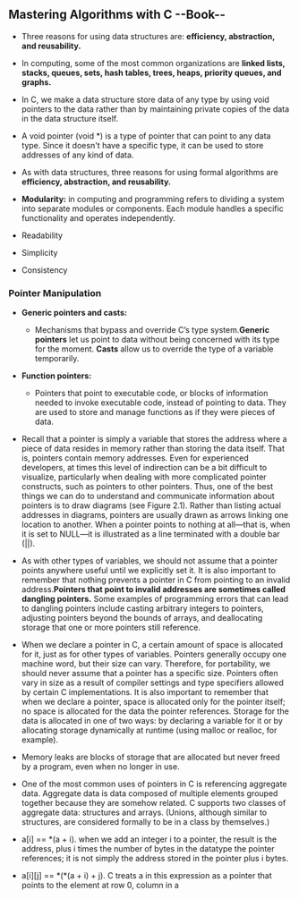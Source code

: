 ## Mastering Algorithms with C --Book-- 

* Three reasons for using data structures are: **efficiency, abstraction, and reusability.**

* In computing, some of the most common organizations are **linked lists, stacks, queues, sets, hash tables, trees, heaps, priority queues, and graphs.**

*  In C, we make a data structure store data of any type by using void pointers to the data rather than by maintaining private copies of the data in the data structure itself.

* A void pointer (void \*) is a type of pointer that can point to any data type. Since it doesn't have a specific type, it can be used to store addresses of any kind of data.

* As with data structures, three reasons for using formal algorithms are **efficiency, abstraction, and reusability.**

* **Modularity:** in computing and programming refers to dividing a system into separate modules or components. Each module handles a specific functionality and operates independently. 

* Readability

* Simplicity

* Consistency

### Pointer Manipulation

* **Generic pointers and casts:**
    - Mechanisms that bypass and override C’s type system.**Generic pointers** let us point to data without being concerned with its type for the moment. **Casts** allow us to override the type of a variable temporarily.

* **Function pointers:**
    - Pointers that point to executable code, or blocks of information needed to invoke executable code, instead of pointing to data. They are used to store and manage functions as if they were pieces of data.

* Recall that a pointer is simply a variable that stores the address where a piece of data resides in memory rather than storing the data itself. That is, pointers contain memory addresses. Even for experienced developers, at times this level of indirection can be a bit difficult to visualize, particularly when dealing with more complicated pointer constructs, such as pointers to other pointers. Thus, one of the best things we can do to understand and communicate information about pointers is to draw diagrams (see Figure 2.1). Rather than listing actual addresses in diagrams, pointers are usually drawn as arrows linking one location to another. When a pointer points to nothing at all—that is, when it is set to NULL—it is illustrated as a line terminated with a double bar (||).

* As with other types of variables, we should not assume that a pointer points anywhere useful until we explicitly set it. It is also important to remember that nothing prevents a pointer in C from pointing to an invalid address.**Pointers that point to invalid addresses are sometimes called dangling pointers.** Some examples of programming errors that can lead to dangling pointers include casting arbitrary integers to pointers, adjusting pointers beyond the bounds of arrays, and deallocating storage that one or more pointers still reference.

* When we declare a pointer in C, a certain amount of space is allocated for it, just as for other types of variables. Pointers generally occupy one machine word, but their size can vary. Therefore, for portability, we should never assume that a pointer has a specific size. Pointers often vary in size as a result of compiler settings and type specifiers allowed by certain C implementations. It is also important to remember that when we declare a pointer, space is allocated only for the pointer itself; no space is allocated for the data the pointer references. Storage for the data is allocated in one of two ways: by declaring a variable for it or by allocating storage dynamically at runtime (using malloc or realloc, for example).

* Memory leaks are blocks of storage that are allocated but never freed by a program, even when no longer in use. 

* One of the most common uses of pointers in C is referencing aggregate data. Aggregate data is data composed of multiple elements grouped together because they are somehow related. C supports two classes of aggregate data: structures and arrays. (Unions, although similar to structures, are considered formally to be in a class by themselves.) 

* a[i] == \*(a + i). when we add an integer i to a pointer, the result is the address, plus i times the number of bytes in the datatype the pointer references; it is not simply the address stored in the pointer plus i bytes. 

* a[i][j] == \*(\*(a + i) + j). C treats a in this expression as a pointer that points to the element at row 0, column in a


